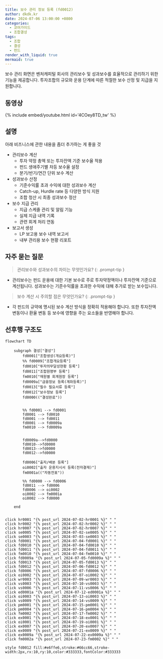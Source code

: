 ```yaml
---
title: 보수 관리 정보 등록 (fd0012)
author: dkdk.kr
date: 2024-07-06 13:00:00 +0800
categories:
  - 코어가이드
  - 조합결성
tags:
  - 조합
  - 결성
  - 펀드
render_with_liquid: true
mermaid: true
---
```

보수 관리 화면은 벤처캐피털 회사의 관리보수 및 성과보수를 효율적으로 관리하기 위한 기능을 제공합니다. 투자조합의 규모와 운용 단계에 따른 적절한 보수 산정 및 지급을 지원합니다.

## 동영상

{% include embed/youtube.html id='4COey8TD_tw' %}

## 설명

아래 비즈니스에 관한 내용을 좀더 추가하는 게 좋을 것

-  관리보수 계산
	- 투자 약정 총액 또는 투자잔액 기준 보수율 적용
	- 펀드 생애주기별 차등 보수율 설정
	- 분기/반기/연간 단위 보수 계산
- 성과보수 산정
	- 기준수익률 초과 수익에 대한 성과보수 계산
	- Catch-up, Hurdle rate 등 다양한 방식 지원
	- 조합 청산 시 최종 성과보수 정산
- 보수 지급 관리
	- 지급 스케줄 관리 및 알림 기능
	- 실제 지급 내역 기록
	- 관련 회계 처리 연동
- 보고서 생성
	- LP 보고용 보수 내역 보고서
	- 내부 관리용 보수 현황 리포트

## 자주 묻는 질문

> 관리보수와 성과보수의 차이는 무엇인가요?
{: .prompt-tip }

- 관리보수는 펀드 운용에 대한 기본 보수로 주로 투자약정액이나 투자잔액 기준으로 계산됩니다. 성과보수는 기준수익률을 초과한 수익에 대해 추가로 받는 보수입니다.

> 보수 계산 시 주의할 점은 무엇인가요?
{: .prompt-tip }

- 각 펀드의 규약에 명시된 보수 계산 방식을 정확히 적용해야 합니다. 또한 투자잔액 변동이나 환율 변동 등 보수에 영향을 주는 요소들을 반영해야 합니다.




## 선후행 구조도

```mermaid
flowchart TD

    subgraph 결성["결성"]
        fd0001["조합생성(개요등록)"]
        %% fd0009["조합개요등록"]
        fd0010["투자의무달성현황 등록"]
        fd0011["조합원명부 등록"]
        fm0010["재원별 회계원장 등록"]
        fd0009a["금융정보 등록(계좌등록)"]
        fd0013["필수 필요서류 등록"]
        fd0012["보수정보 등록"]
        fd0000(("결성완료"))

        
        %% fd0001 --> fd0001
        fd0001 --> fd0010
        fd0001 --> fd0011 
        fd0001 --> fd0009a 
        fm0010 --> fd0009a


        fd0009a-->fd0000
        fd0010-->fd0000
        fd0013-->fd0000
        fd0012-->fd0000

        fd0006["출자/배분 등록"]
        oi0002["출자 운용지시서 등록(전자결재)"]
        fm0001a(("자동전표"))

        %% fd0000 --> fd0006
        fd0011 --> fd0006
        fd0006 --> oi0002 
        oi0002 --> fm0001a
        oi0002 --> fd0000

    end

    
click hr0001 "{% post_url 2024-07-02-hr0001 %}" " "
click hr0002 "{% post_url 2024-07-02-hr0002 %}" " "
click hr0007 "{% post_url 2024-07-02-hr0007 %}" " "
click se0005 "{% post_url 2024-07-02-se0005 %}" " "
click se0003 "{% post_url 2024-07-03-se0003 %}" " "
click fd0001 "{% post_url 2024-07-04-fd0001 %}" " "
click fd0010 "{% post_url 2024-07-04-fd0010 %}" " "
click fd0011 "{% post_url 2024-07-04-fd0011 %}" " "
click fm0010 "{% post_url 2024-07-04-fm0010 %}" " "
click fd0009a "{% post_url 2024-07-05-fd0009a %}" " "
click fd0013 "{% post_url 2024-07-05-fd0013 %}" " "
click fd0012 "{% post_url 2024-07-06-fd0012 %}" " "
click fd0006 "{% post_url 2024-07-07-fd0006 %}" " "
click oi0002 "{% post_url 2024-07-07-oi0002 %}" " "
click wr0003 "{% post_url 2024-07-09-wr0003 %}" " "
click vs0003 "{% post_url 2024-07-10-vs0003 %}" " "
click vs0006 "{% post_url 2024-07-11-vs0006 %}" " "
click ed0001a "{% post_url 2024-07-12-ed0001a %}" " "
click oi0003 "{% post_url 2024-07-13-oi0003 %}" " "
click vs0009 "{% post_url 2024-07-14-vs0009 %}" " "
click pm0001 "{% post_url 2024-07-15-pm0001 %}" " "
click pm0004 "{% post_url 2024-07-16-pm0004 %}" " "
click fm0002 "{% post_url 2024-07-17-fm0002 %}" " "
click ex0001 "{% post_url 2024-07-18-ex0001 %}" " "
click oi0001 "{% post_url 2024-07-19-oi0001 %}" " "
click ex0007 "{% post_url 2024-07-20-ex0007 %}" " "
click ex0009 "{% post_url 2024-07-21-ex0009 %}" " "
click ex0009a "{% post_url 2024-07-22-ex0009a %}" " "
click fm0002a "{% post_url 2024-07-23-fm0002 %}" " "

style fd0012 fill:#e6ffe6,stroke:#66cc66,stroke-width:2px,rx:10,ry:10,color:#333333,fontColor:#333333

```
